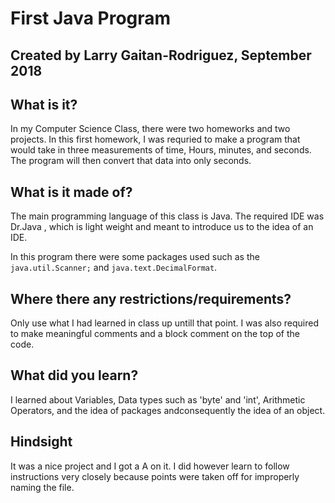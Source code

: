 # First Java Program
## Created by Larry Gaitan-Rodriguez, September 2018

## What is it?
In my Computer Science Class, there were two homeworks and two projects. In this first homework,
I was requried to make a program that would take in three measurements of time, Hours, minutes, and seconds. The program will then convert
that data into only seconds. 

## What is it made of?
The main programming language of this class is Java. The required IDE was Dr.Java , which is light weight and meant to introduce us to the idea of an IDE. 

In this program there were some packages used such as the `java.util.Scanner;` and `java.text.DecimalFormat`. 

## Where there any restrictions/requirements?
Only use what I had learned in class up untill that point. I was also required to make meaningful comments and a block comment on the top of the code.

## What did you learn?
I learned about Variables, Data types such as 'byte' and 'int', Arithmetic Operators, and the idea of packages andconsequently the idea of an object. 

## Hindsight
It was a nice project and I got a A on it. I did however learn to follow instructions very closely because points were taken off for improperly naming the file.

